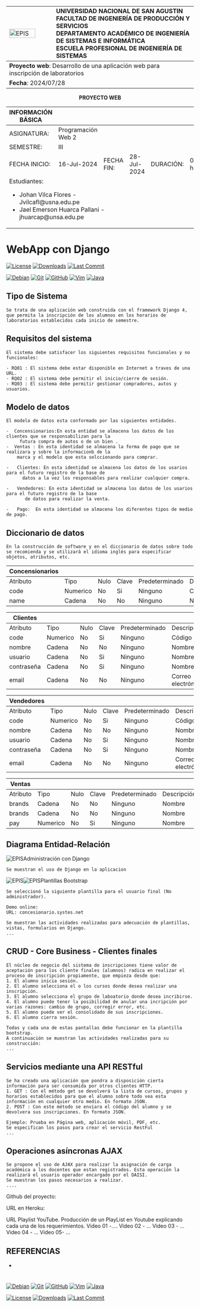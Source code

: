 <div align="center">
<table>
    <theader>
        <tr>
            <td style="width:25%;"><img src="https://github.com/rescobedoq/pw2/blob/main/epis.png?raw=true" alt="EPIS" style="width:80%; height:auto"/></td>
            <td>
                <span style="font-weight:bold;">UNIVERSIDAD NACIONAL DE SAN AGUSTIN</span><br />
                <span style="font-weight:bold;">FACULTAD DE INGENIERÍA DE PRODUCCIÓN Y SERVICIOS</span><br />
                <span style="font-weight:bold;">DEPARTAMENTO ACADÉMICO DE INGENIERÍA DE SISTEMAS E INFORMÁTICA</span><br />
                <span style="font-weight:bold;">ESCUELA PROFESIONAL DE INGENIERÍA DE SISTEMAS</span>
            </td>            
        </tr>
    </theader>
    <tbody>
        <tr>
        <td colspan="2"><span style="font-weight:bold;">Proyecto web</span>: Desarrollo de una aplicación web para inscripción de laboratorios</td>
        </tr>
        <tr>
        <td colspan="2"><span style="font-weight:bold;">Fecha</span>:  2024/07/28</td>
        </tr>
    </tbody>
</table>
</div>

<div align="center">
<span style="font-weight:bold;">PROYECTO WEB</span><br />
</div>


<table>
<theader>
<tr><th>INFORMACIÓN BÁSICA</th></tr>
</theader>
<tbody>
    <tr>
        <td>ASIGNATURA:</td><td>Programación Web 2</td>
    </tr>
    <tr>
        <td>SEMESTRE:</td><td>III</td>
    </tr>
    <tr>
        <td>FECHA INICIO:</td><td>16-Jul-2024</td><td>FECHA FIN:</td>
        <td>28-Jul-2024</td><td>DURACIÓN:</td><td>04 horas</td>
    </tr>
    <tr>
        <td colspan="3">Estudiantes:
        <ul>
        <li>Johan Vilca Flores - Jvilcafl@usna.edu.pe</li>
        <li>Jael Emerson Huarca Pallani - jhuarcap@unsa.edu.pe</li>
        </ul>
        </td>
    </<tr>
</tdbody>
</table>

#   WebApp con Django

[![License][license]][license-file]
[![Downloads][downloads]][releases]
[![Last Commit][last-commit]][releases]

[![Debian][Debian]][debian-site]
[![Git][Git]][git-site]
[![GitHub][GitHub]][github-site]
[![Vim][Vim]][vim-site]
[![Java][Java]][java-site]

##  Tipo de Sistema
    Se trata de una aplicación web construida con el framework Django 4, que permita la inscripción de los alumnos en los horarios de laboratorios establecidos cada inicio de semestre.

##  Requisitos del sistema
    El sistema debe satisfacer los siguientes requisitos funcionales y no funcionales:

    - RQ01 : El sistema debe estar disponible en Internet a traves de una URL.
    - RQ02 : El sistema debe permitir el inicio/cierre de sesión.
    - RQ03 : El sistema debe permitir gestionar compradores, autos y usuarios.

##  Modelo de datos
    El modelo de datos esta conformado por las siguientes entidades.

    -  Concensionarios:En esta entidad se almacena los datos de los clientes que se responsabilizan para la 
         futura compra de autos o de un bien .
    -  Ventas : En esta identidad se almacena la forma de pago que se realizara y sobre la informacionb de la 
        marca y el modelo que esta selccionando para comprar. 

    -   Clientes: En esta identidad se almacena los datos de los usarios para el futuro registro de la base de 
          datos a la vez los responsables para realizar cualquier compra.
    
    -   Vendedores: En esta identidad se almacena los datos de los usarios para el futuro registro de la base 
           de datos para realizar la venta.
           
    -   Pago:  En esta identidad se almacena los diferentes tipos de medio de pago.
   
##  Diccionario de datos

    En la construcción de software y en el diccionario de datos sobre todo se recomienda y se utilizará el idioma inglés para especificar objetos, atributos, etc.

| Concensionarios | | | | | |
| -- | -- | -- | -- | -- | -- |
| Atributo  | Tipo  | Nulo | Clave | Predeterminado | Descripción |
| code  | Numerico| No | Si | Ninguno | Código |
| name  | Cadena| No | No | Ninguno | Nombre |

|Clientes | | | | | |
| -- | -- | -- | -- | -- | -- |
| Atributo  | Tipo  | Nulo | Clave | Predeterminado | Descripción |
| code  | Numerico| No | Si | Ninguno | Código |
| nombre| Cadena| No | No | Ninguno | Nombres |
| usuario | Cadena| No | Si | Ninguno | Nombres |
| contraseña| Cadena| No | Si | Ninguno | Nombres |
| email | Cadena| No | No | Ninguno | Correo electrónico |

| Vendedores| | | | | |
| -- | -- | -- | -- | -- | -- |
| Atributo  | Tipo  | Nulo | Clave | Predeterminado | Descripción |
| code  | Numerico| No | Si | Ninguno | Código |
| nombre | Cadena| No | No | Ninguno | Nombres |
| usuario | Cadena| No | Si | Ninguno | Nombres |
| contraseña| Cadena| No | Si | Ninguno | Nombres |
| email | Cadena| No | No | Ninguno | Correo electrónico |

| Ventas | | | | | |
| -- | -- | -- | -- | -- | -- |
| Atributo  | Tipo  | Nulo | Clave | Predeterminado | Descripción |
| brands | Cadena| No | No | Ninguno | Nombre |
| brands | Cadena| No | No | Ninguno | Nombre |
| pay | Numerico| No | Si | Ninguno | Nombre |
##  Diagrama Entidad-Relación
<td style="width:25%;"><img src="https://github.com/Johan-Vilca-Flores/Proyecto-Final-pweb/blob/main/img/MOdelo%20de%20identidad.png?raw=true" alt="EPIS" style="width:80%    </td> 

##  Administración con Django
    Se muestran el uso de Django en la aplicacion 
   <td style="width:25%;"><img src="https://github.com/Johan-Vilca-Flores/Proyecto-Final-pweb/blob/main/img/Django.jpg?raw=true" alt="EPIS" style="width:80%    </td> 
      <td style="width:25%;"><img src="https://github.com/Johan-Vilca-Flores/Proyecto-Final-pweb/blob/main/img/django.jpg?raw=true" alt="EPIS" style="width:80%    

##  Plantillas Bootstrap
    Se seleccionó la siguiente plantilla para el usuario final (No administrador).

    Demo online:
    URL: concesionario.systes.net

    Se muestran las actividades realizadas para adecuación de plantillas, vistas, formularios en Django.
    ...

##  CRUD - Core Business - Clientes finales
    El núcleo de negocio del sistema de inscripciones tiene valor de aceptación para los cliente finales (alumnos) radica en realizar el proceso de inscripción propiamente, que empieza desde que:
    1. El alumno inicia sesión.
    2. El alumno selecciona el o los cursos donde desea realizar una inscripción.
    3. El alumno selecciona el grupo de laboatorio donde desea incribirse.
    4. El alumno puede tener la posibilidad de anular una incripción por varias razones: cambio de grupo, corregir error, etc.
    5. El alumno puede ver el consolidado de sus inscripciones.
    6. El alumno cierra sesión.

    Todas y cada una de estas pantallas debe funcionar en la plantilla bootstrap.
    A continuación se muestran las actividades realizadas para su construcción:
    ...

##  Servicios mediante una API RESTful
    Se ha creado una aplicación que pondra a disposición cierta información para ser consumida por otros clientes HTTP.
    1. GET : Con el método get se devolverá la lista de cursos, grupos y horarios establecidos para que el alumno sobre todo vea esta información en cualquier otro medio. En formato JSON. 
    2. POST : Con este método se enviara el código del alumno y se devolvera sus inscripciones. En formato JSON.
    
    Ejemplo: Prueba en Página web, aplicación móvil, PDF, etc.
    Se especifican los pasos para crear el servicio RestFul
    ...

##  Operaciones asíncronas AJAX
    Se propone el uso de AJAX para realizar la asignación de carga académica a los docentes que estan registrados. Esta operación la realizará el usuario operador encargado por el DAISI.
    Se muestran los pasos necesarios a realizar.
    ....



Github del proyecto:

URL en Heroku:

URL Playlist YouTube.
Producción de un PlayList en Youtube explicando cada una de los requerimientos.
Video 01 -....
Video 02 - ...
Video 03 - ...
Video 04 - ...
Video 05- ...



## REFERENCIAS
-   

#

[license]: https://img.shields.io/github/license/rescobedoq/pw2?label=rescobedoq
[license-file]: https://github.com/rescobedoq/pw2/blob/main/LICENSE

[downloads]: https://img.shields.io/github/downloads/rescobedoq/pw2/total?label=Downloads
[releases]: https://github.com/rescobedoq/pw2/releases/

[last-commit]: https://img.shields.io/github/last-commit/rescobedoq/pw2?label=Last%20Commit

[Debian]: https://img.shields.io/badge/Debian-D70A53?style=for-the-badge&logo=debian&logoColor=white
[debian-site]: https://www.debian.org/index.es.html

[Git]: https://img.shields.io/badge/git-%23F05033.svg?style=for-the-badge&logo=git&logoColor=white
[git-site]: https://git-scm.com/

[GitHub]: https://img.shields.io/badge/github-%23121011.svg?style=for-the-badge&logo=github&logoColor=white
[github-site]: https://github.com/

[Vim]: https://img.shields.io/badge/VIM-%2311AB00.svg?style=for-the-badge&logo=vim&logoColor=white
[vim-site]: https://www.vim.org/

[Java]: https://img.shields.io/badge/java-%23ED8B00.svg?style=for-the-badge&logo=java&logoColor=white
[java-site]: https://docs.oracle.com/javase/tutorial/


[![Debian][Debian]][debian-site]
[![Git][Git]][git-site]
[![GitHub][GitHub]][github-site]
[![Vim][Vim]][vim-site]
[![Java][Java]][java-site]


[![License][license]][license-file]
[![Downloads][downloads]][releases]
[![Last Commit][last-commit]][releases]
